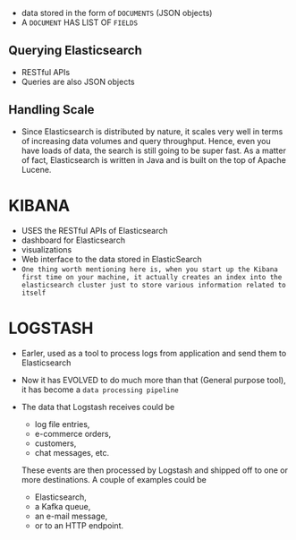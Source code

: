 




- data stored in the form of  `DOCUMENTS` (JSON objects)
- A `DOCUMENT` HAS LIST OF `FIELDS`

## Querying Elasticsearch
- RESTful APIs
- Queries are also JSON objects

## Handling Scale
- Since Elasticsearch is distributed by nature, it scales very well in terms of increasing data volumes and query throughput. Hence, even you have loads of data, the search is still going to be super fast. As a matter of fact, Elasticsearch is written in Java and is built on the top of Apache Lucene.

# KIBANA
- USES the RESTful APIs of Elasticsearch
- dashboard for Elasticsearch
- visualizations
- Web interface to the data stored in ElasticSearch
- `One thing worth mentioning here is, when you start up the Kibana first time on your machine, it actually creates an index into the elasticsearch cluster just to store various information related to itself`


# LOGSTASH
- Earler, used as a tool to process logs from application and send them to Elasticsearch
- Now it has EVOLVED to do much more than that (General purpose tool), it has become a `data processing pipeline`
- The data that Logstash receives could be 
    - log file entries, 
    - e-commerce orders, 
    - customers, 
    - chat messages, etc. 
    
    These events are then processed by Logstash and shipped off to one or more destinations. A couple of examples could be 
    - Elasticsearch, 
    - a Kafka queue, 
    - an e-mail message, 
    - or to an HTTP endpoint.